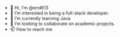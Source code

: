 - 👋 Hi, I’m @end613
- 👀 I’m interested in being a full-stack developer.
- 🌱 I’m currently learning Java.
- 💞️ I’m looking to collaborate on academic projects.
- 📫 How to reach me 

<!---
end613/end613 is a ✨ special ✨ repository because its `README.md` (this file) appears on your GitHub profile.
You can click the Preview link to take a look at your changes.
--->
